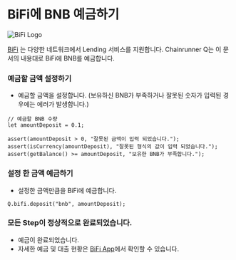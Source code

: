 ```meta-Currency
```

# BiFi에 BNB 예금하기

![BiFi Logo](https://s3.ap-northeast-2.amazonaws.com/thebifrost.io/home/bifi/bifi_logo.svg)

[BiFi](https://bifi.finance/) 는 다양한 네트워크에서 Lending 서비스를 지원합니다.
Chainrunner Q는 이 문서의 내용대로 BiFi에 BNB를 예금합니다.

### 예금할 금액 설정하기

- 예금할 금액을 설정합니다. (보유하신 BNB가 부족하거나 잘못된 숫자가 입력된 경우에는 에러가 발생합니다.)

```input bnb
// 예금할 BNB 수량
let amountDeposit = 0.1;
```

```input-Verify
assert(amountDeposit > 0, "잘못된 금액이 입력 되었습니다.");
assert(isCurrency(amountDeposit), "잘못된 형식의 값이 입력 되었습니다.");
assert(getBalance() >= amountDeposit, "보유한 BNB가 부족합니다.");
```

### 설정 한 금액 예금하기

- 설정한 금액만큼을 BiFi에 예금합니다.

```taster
Q.bifi.deposit("bnb", amountDeposit);
```

### 모든 Step이 정상적으로 완료되었습니다.

- 예금이 완료되었습니다.
- 자세한 예금 및 대출 현황은 [BiFi App](https://app.bifi.finance/)에서 확인할 수 있습니다.
